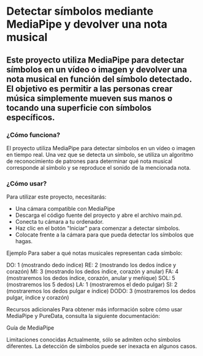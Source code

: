 # Detectar símbolos mediante MediaPipe y devolver una nota musical

## Este proyecto utiliza MediaPipe para detectar símbolos en un vídeo o imagen y devolver una nota musical en función del símbolo detectado. El objetivo es permitir a las personas crear música simplemente mueven sus manos o tocando una superficie con símbolos específicos.

### ¿Cómo funciona?
El proyecto utiliza MediaPipe para detectar símbolos en un vídeo o imagen en tiempo real. Una vez que se detecta un símbolo, se utiliza un algoritmo de reconocimiento de patrones para determinar qué nota musical corresponde al símbolo y se reproduce el sonido de la mencionada nota.

### ¿Cómo usar?
Para utilizar este proyecto, necesitarás:

- Una cámara compatible con MediaPipe
- Descarga el código fuente del proyecto y abre el archivo main.pd.
- Conecta tu cámara a tu ordenador.
- Haz clic en el botón "Iniciar" para comenzar a detectar símbolos.
- Colocate frente a la cámara para que pueda detectar los símbolos que hagas.

Ejemplo
Para saber a qué notas musicales representan cada símbolo:

DO: 1 (mostrando dedo índice)
RE: 2 (mostrando los dedos índice y corazón)
MI: 3 (mostrando los dedos índice, corazón y anular)
FA: 4 (mostraremos los dedos índice, corazón, anular y meñique)
SOL: 5 (mostraremos los 5 dedos)
LA: 1 (mostraremos el dedo pulgar)
SI: 2 (mostraremos los dedos pulgar e índice)
DODO: 3 (mostraremos los dedos pulgar, índice y corazón)

Recursos adicionales
Para obtener más información sobre cómo usar MediaPipe y PureData, consulta la siguiente documentación:

Guía de MediaPipe

Limitaciones conocidas
Actualmente, sólo se admiten ocho símbolos diferentes.
La detección de símbolos puede ser inexacta en algunos casos.
